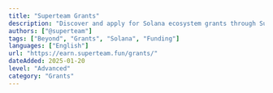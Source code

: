 ```yaml
---
title: "Superteam Grants"
description: "Discover and apply for Solana ecosystem grants through Superteam's curated platform"
authors: ["@superteam"]
tags: ["Beyond", "Grants", "Solana", "Funding"]
languages: ["English"]
url: "https://earn.superteam.fun/grants/"
dateAdded: 2025-01-20
level: "Advanced"
category: "Grants"
---
```

